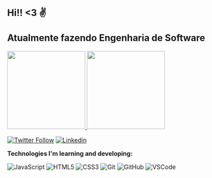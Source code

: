 ##  Hi!! <3 :v: <br><br> Atualmente fazendo Engenharia de Software 
<a href="https://github.com/iurimega13">
<img height="180em" src="https://github-readme-stats-eight-theta.vercel.app/api?username=iurimega13&show_icons=true&theme=radical"/>
<img height="180em" src="https://github-readme-stats-eight-theta.vercel.app/api/top-langs/?username=iurimega13&layout=compact&langs_count=8&theme=radical"/></a>
<div>
  
[![Twitter Follow](https://img.shields.io/twitter/follow/IURIMEGA_13?style=social)](https://twitter.com/IURIMEGA_13)
[![Linkedin](https://img.shields.io/badge/-Linkedin-blue?style=flat-square&logo=Linkedin&logoColor=white&link=https://www.linkedin.com/in/iurimega13/)](https://www.linkedin.com/in/iurimega13/)


<b>Technologies I'm learning and developing:</b>

![JavaScript](https://img.shields.io/badge/-JavaScript-black?style=flat-square&logo=javascript)
![HTML5](https://img.shields.io/badge/-HTML5-E34F26?style=flat-square&logo=html5&logoColor=white)
![CSS3](https://img.shields.io/badge/-CSS3-1572B6?style=flat-square&logo=css3)
![Git](https://img.shields.io/badge/-Git-black?style=flat-square&logo=git)
![GitHub](https://img.shields.io/badge/-GitHub-181717?style=flat-square&logo=github)
![VSCode](https://img.shields.io/badge/-VSCode-007ACC?style=flat-square&logo=visual-studio-code&logoColor=white)

<!--
**iurimega13/iurimega13** is a ✨ _special_ ✨ repository because its `README.md` (this file) appears on your GitHub profile.

Here are some ideas to get you started:

- 🔭 I’m currently working on ...
- 🌱 I’m currently learning ...
- 👯 I’m looking to collaborate on ...
- 🤔 I’m looking for help with ...
- 💬 Ask me about ...
- 📫 How to reach me: ...
- 😄 Pronouns: ...
- ⚡ Fun fact: ...
-->
